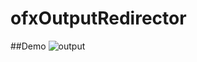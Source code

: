 # ofxOutputRedirector

##Demo
![output](https://user-images.githubusercontent.com/37411670/75945786-94c65d00-5ede-11ea-8cb0-ddde102338f5.gif)
